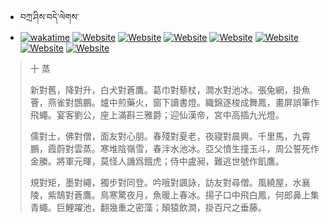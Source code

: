 - བཀྲ་ཤིས་བདེ་ལེགས་ 
- [![wakatime](https://wakatime.com/badge/user/5043ee4a-e361-4607-9d47-d557f2005d05.svg)](https://wakatime.com/@5043ee4a-e361-4607-9d47-d557f2005d05)	[![Website](https://img.shields.io/website?label=&up_color=orange&up_message=Tianchi&url=https%3A%2F%2Fshields.io)](https://tianchi.aliyun.com/home/science/scienceDetail?userId=1095279182618)	[![Website](https://img.shields.io/website?label=&up_color=blue&up_message=Kaggle&url=https%3A%2F%2Fshields.io)](https://www.kaggle.com/ivanxu/)	[![Website](https://img.shields.io/website?label=&up_color=gay&up_message=Yuque&url=https%3A%2F%2Fshields.io)](https://www.yuque.com/ivanaxu)	[![Website](https://img.shields.io/website?label=&up_color=brown&up_message=Leetcode&url=https%3A%2F%2Fshields.io)](https://leetcode.cn/u/ivanaxu)	[![Website](https://img.shields.io/website?label=&up_color=violet&up_message=AIstudio&url=https%3A%2F%2Fshields.io)](https://aistudio.baidu.com/aistudio/personalcenter/thirdview/979775)	[![Website](https://img.shields.io/website?label=&up_color=red&up_message=Gitee&url=https%3A%2F%2Fshields.io)](https://gitee.com/IvanaXu)	[![Website](https://img.shields.io/website?label=&up_color=yellow&up_message=Monkeytype&url=https%3A%2F%2Fshields.io)](https://monkeytype.com/profile/IvanaXu) 

> 十 蒸
> 
> 新對舊，降對升，白犬對蒼鷹。葛巾對藜杖，澗水對池冰。張兔網，掛魚罾，燕雀對鵾鵬。爐中煎藥火，窗下讀書燈。織錦逐梭成舞鳳，畫屏誤筆作飛蠅。宴客劉公，座上滿斟三雅爵；迎仙漢帝，宮中高插九光燈。
> 
> 儒對士，佛對僧，面友對心朋。春殘對夏老，夜寢對晨興。千里馬，九霄鵬，霞蔚對雲蒸。寒堆陰嶺雪，春泮水池冰。亞父憤生撞玉斗，周公誓死作金縢。將軍元暉，莫怪人譏爲餓虎；侍中盧昶，難逃世號作飢鷹。
> 
> 規對矩，墨對繩，獨步對同登。吟哦對諷詠，訪友對尋僧。風繞屋，水襄陵，紫鵠對蒼鷹。鳥寒驚夜月，魚暖上春冰。揚子口中飛白鳳，何郎鼻上集青蠅。巨鯉躍池，翻幾重之密藻；顛猿飲澗，掛百尺之垂藤。
>

